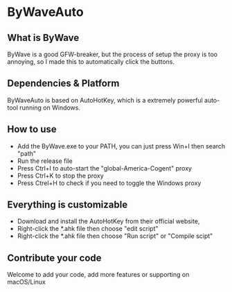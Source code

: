 # ByWaveAuto
## What is ByWave
ByWave is a good GFW-breaker, 
but the process of setup the proxy is too annoying, 
so I made this to automatically click the buttons. 
## Dependencies & Platform
ByWaveAuto is based on AutoHotKey, which is a extremely powerful auto-tool running on Windows. 
## How to use
- Add the ByWave.exe to your PATH, you can just press Win+I then search "path"
- Run the release file
- Press Ctrl+I to auto-start the "global-America-Cogent" proxy
- Press Ctrl+K to stop the proxy
- Press Ctrel+H to check if you need to toggle the Windows proxy
## Everything is customizable
- Download and install the AutoHotKey from their official website, 
- Right-click the *.ahk file then choose "edit script"
- Right-click the *.ahk file then choose "Run script" or "Compile scipt"
## Contribute your code
Welcome to add your code, add more features or supporting on macOS/Linux
